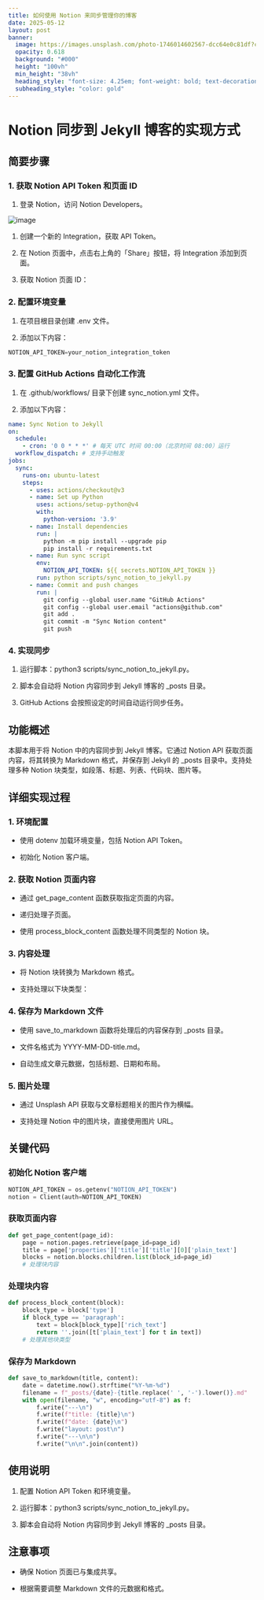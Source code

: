 ```yaml
---
title: 如何使用 Notion 来同步管理你的博客
date: 2025-05-12
layout: post
banner:
  image: https://images.unsplash.com/photo-1746014602567-dcc64e0c81df?crop=entropy&cs=tinysrgb&fit=max&fm=jpg&ixid=M3w2OTIwMzJ8MHwxfHJhbmRvbXx8fHx8fHx8fDE3NDcwNTk3Mzd8&ixlib=rb-4.1.0&q=80&w=1080
  opacity: 0.618
  background: "#000"
  height: "100vh"
  min_height: "38vh"
  heading_style: "font-size: 4.25em; font-weight: bold; text-decoration: underline"
  subheading_style: "color: gold"
---
```


# Notion 同步到 Jekyll 博客的实现方式

## 简要步骤

### 1. 获取 Notion API Token 和页面 ID

1. 登录 Notion，访问 Notion Developers。

![image](https://prod-files-secure.s3.us-west-2.amazonaws.com/a7a0cc5a-89b9-4cda-8686-1fba0ca52f40/d19c1afe-dea5-4312-9333-786b0ba83054/image.png?X-Amz-Algorithm=AWS4-HMAC-SHA256&X-Amz-Content-Sha256=UNSIGNED-PAYLOAD&X-Amz-Credential=ASIAZI2LB4666EKGDACL%2F20250512%2Fus-west-2%2Fs3%2Faws4_request&X-Amz-Date=20250512T142216Z&X-Amz-Expires=3600&X-Amz-Security-Token=IQoJb3JpZ2luX2VjEC4aCXVzLXdlc3QtMiJGMEQCIAqsFRaYofsmqgMH8pfQLLEzbqP2P1URahXNd0CczjTbAiAEmhPa7C9uFA%2BwA%2FPufmFNIqmH0IPk3KY4a84dxCiBISqIBAjX%2F%2F%2F%2F%2F%2F%2F%2F%2F%2F8BEAAaDDYzNzQyMzE4MzgwNSIM0lfdhstThswgU%2Bz3KtwDRT7BwBchPMJ6qNLbppJvjXIyl5DNJKMbHKD2MfMck4s7mU1HyypYwnncPtBbjHnUiF9WT9k2pDECp5DFykp2wt4IXkcc5BrVn1oTllmaSoJV0BPfNJNo4LCKGc8EuzBmimcbnisKJBCy6tdaQNSgazYrNwPf099dMEPPC34D2Zr4KDG%2Ba9W%2FsN8IJNkAJM5U3YfdgeJPtaTR6KGQLWg0aWaSJB6mSO3PztPQp4U%2BRN%2FPk6AA9FcmJ3%2FWguN5Pg4Lu%2B7tD8jCOEHgOpoP4S9QHv2sVkn6yQB6NT6%2BTSQL%2FgPRhQREqS9w4IGXizUcVr6ddzx%2FXk635iIsc5ZcBTsO1PMFXGtQBReB%2FDLj48wxhpNYVttsgSLt4E1ekyGUlHbuCE%2B5ONL1rDwM925nnO4tFFCNOZux%2B3EiQJsVEx58sK9R8RpRYqKeI0%2Beo%2FkGKKYmzlqCAPU%2B8GACQi7aJHgNt16yO5%2BM09lXjHjVEU1DxmW68sGe4JpD38jGT7b%2Fb7vTBeJIucLruL3gs5os%2FgZOT5%2BXNQwuqGfYEvvzJCrrv26NK1%2FCWxH86DwkRGmtxxEvzfyZ2cf3WbQRJFPTruROQhpigtKG4xXxPtOATw5bqfFIxoTxkQYvG3IYlBkw3oOIwQY6pgGhG9xWrprgYoGa07GlwmOtqDHYMogjIlaNALqZZMGsgHXTVChhGhYboBfzluncwxmJARUZx9zCEFwbWxLFc%2FOchQ%2FzuhqsTbuTZKm9AzN2gWbHJtHCdBymH9iNnyPO5YebqHooxSDTsqZBHVZLfLwqER7YEFe%2FWb0JWucC04ORLII%2Fs4hBZ3LfFz6TY7PQUc96%2F8ZzRVyijh8CN4CYsP8oOeAMR8p7&X-Amz-Signature=a4c699fbdfa702f7fe00ebc374aad721e4f6b7a3467ab5527504f97ef644ee87&X-Amz-SignedHeaders=host&x-id=GetObject)

1. 创建一个新的 Integration，获取 API Token。

1. 在 Notion 页面中，点击右上角的「Share」按钮，将 Integration 添加到页面。

1. 获取 Notion 页面 ID：


### 2. 配置环境变量

1. 在项目根目录创建 .env 文件。

1. 添加以下内容：

```javascript
NOTION_API_TOKEN=your_notion_integration_token
```

### 3. 配置 GitHub Actions 自动化工作流

1. 在 .github/workflows/ 目录下创建 sync_notion.yml 文件。

1. 添加以下内容：

```yaml
name: Sync Notion to Jekyll
on:
  schedule:
    - cron: '0 0 * * *' # 每天 UTC 时间 00:00（北京时间 08:00）运行
  workflow_dispatch: # 支持手动触发
jobs:
  sync:
    runs-on: ubuntu-latest
    steps:
      - uses: actions/checkout@v3
      - name: Set up Python
        uses: actions/setup-python@v4
        with:
          python-version: '3.9'
      - name: Install dependencies
        run: |
          python -m pip install --upgrade pip
          pip install -r requirements.txt
      - name: Run sync script
        env:
          NOTION_API_TOKEN: ${{ secrets.NOTION_API_TOKEN }}
        run: python scripts/sync_notion_to_jekyll.py
      - name: Commit and push changes
        run: |
          git config --global user.name "GitHub Actions"
          git config --global user.email "actions@github.com"
          git add .
          git commit -m "Sync Notion content"
          git push
```

### 4. 实现同步

1. 运行脚本：python3 scripts/sync_notion_to_jekyll.py。

1. 脚本会自动将 Notion 内容同步到 Jekyll 博客的 _posts 目录。

1. GitHub Actions 会按照设定的时间自动运行同步任务。

## 功能概述

本脚本用于将 Notion 中的内容同步到 Jekyll 博客。它通过 Notion API 获取页面内容，将其转换为 Markdown 格式，并保存到 Jekyll 的 _posts 目录中。支持处理多种 Notion 块类型，如段落、标题、列表、代码块、图片等。

## 详细实现过程

### 1. 环境配置

- 使用 dotenv 加载环境变量，包括 Notion API Token。

- 初始化 Notion 客户端。

### 2. 获取 Notion 页面内容

- 通过 get_page_content 函数获取指定页面的内容。

- 递归处理子页面。

- 使用 process_block_content 函数处理不同类型的 Notion 块。

### 3. 内容处理

- 将 Notion 块转换为 Markdown 格式。

- 支持处理以下块类型：


### 4. 保存为 Markdown 文件

- 使用 save_to_markdown 函数将处理后的内容保存到 _posts 目录。

- 文件名格式为 YYYY-MM-DD-title.md。

- 自动生成文章元数据，包括标题、日期和布局。

### 5. 图片处理

- 通过 Unsplash API 获取与文章标题相关的图片作为横幅。

- 支持处理 Notion 中的图片块，直接使用图片 URL。

## 关键代码

### 初始化 Notion 客户端

```python
NOTION_API_TOKEN = os.getenv("NOTION_API_TOKEN")
notion = Client(auth=NOTION_API_TOKEN)
```

### 获取页面内容

```python
def get_page_content(page_id):
    page = notion.pages.retrieve(page_id=page_id)
    title = page['properties']['title']['title'][0]['plain_text']
    blocks = notion.blocks.children.list(block_id=page_id)
    # 处理块内容
```

### 处理块内容

```python
def process_block_content(block):
    block_type = block['type']
    if block_type == 'paragraph':
        text = block[block_type]['rich_text']
        return ''.join([t['plain_text'] for t in text])
    # 处理其他块类型
```

### 保存为 Markdown

```python
def save_to_markdown(title, content):
    date = datetime.now().strftime("%Y-%m-%d")
    filename = f"_posts/{date}-{title.replace(' ', '-').lower()}.md"
    with open(filename, "w", encoding="utf-8") as f:
        f.write("---\n")
        f.write(f"title: {title}\n")
        f.write(f"date: {date}\n")
        f.write("layout: post\n")
        f.write("---\n\n")
        f.write("\n\n".join(content))
```

## 使用说明

1. 配置 Notion API Token 和环境变量。

1. 运行脚本：python3 scripts/sync_notion_to_jekyll.py。

1. 脚本会自动将 Notion 内容同步到 Jekyll 博客的 _posts 目录。

## 注意事项

- 确保 Notion 页面已与集成共享。

- 根据需要调整 Markdown 文件的元数据和格式。